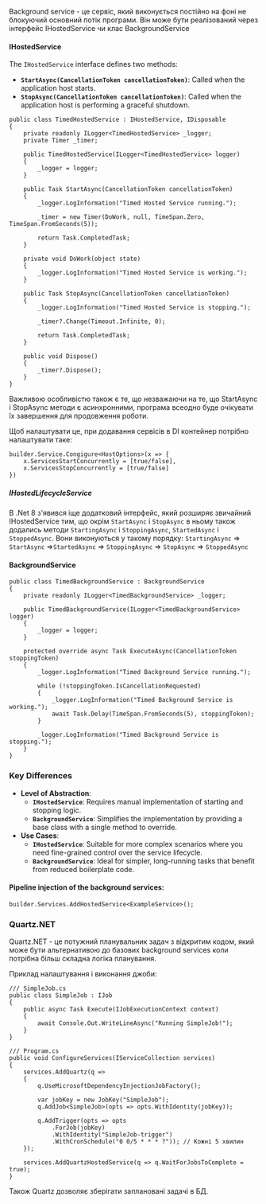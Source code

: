 Background service - це сервіс, який виконується постійно на фоні не блокуючий основний потік програми. Він може бути реалізований через інтерфейс IHostedService чи клас BackgroundService
#### IHostedService
The `IHostedService` interface defines two methods:
- **`StartAsync(CancellationToken cancellationToken)`**: Called when the application host starts.
- **`StopAsync(CancellationToken cancellationToken)`**: Called when the application host is performing a graceful shutdown.
```
public class TimedHostedService : IHostedService, IDisposable
{
    private readonly ILogger<TimedHostedService> _logger;
    private Timer _timer;

    public TimedHostedService(ILogger<TimedHostedService> logger)
    {
        _logger = logger;
    }

    public Task StartAsync(CancellationToken cancellationToken)
    {
        _logger.LogInformation("Timed Hosted Service running.");

        _timer = new Timer(DoWork, null, TimeSpan.Zero, TimeSpan.FromSeconds(5));

        return Task.CompletedTask;
    }

    private void DoWork(object state)
    {
        _logger.LogInformation("Timed Hosted Service is working.");
    }

    public Task StopAsync(CancellationToken cancellationToken)
    {
        _logger.LogInformation("Timed Hosted Service is stopping.");

        _timer?.Change(Timeout.Infinite, 0);

        return Task.CompletedTask;
    }

    public void Dispose()
    {
        _timer?.Dispose();
    }
}
```

Важливою особливістю також є те, що незважаючи на те, що StartAsync і StopAsync методи є асинхронними, програма всеодно буде очікувати їх завершення для продовження роботи. 

Щоб налаштувати це, при додавання сервісів в DI контейнер потрібно налаштувати таке:
```
builder.Service.Congigure<HostOptions>(x => {
	x.ServicesStartConcurrently = [true/false],
	x.ServicesStopConcurrently = [true/false]
})
```
##### IHostedLifecycleService

В .Net 8 з'явився іще додатковий інтерфейс, який розширяє звичайний IHostedService тим, що окрім `StartAsync` і `StopAsync` в ньому також додались методи `StartingAsync` і `StoppingAsync`, `StartedAsync` і `StoppedAsync`.  Вони виконуються у такому порядку: `StartingAsync` => `StartAsync` =>`StartedAsync` => `StoppingAsync` => `StopAsync` => `StoppedAsync`

#### BackgroundService

```
public class TimedBackgroundService : BackgroundService
{
    private readonly ILogger<TimedBackgroundService> _logger;

    public TimedBackgroundService(ILogger<TimedBackgroundService> logger)
    {
        _logger = logger;
    }

    protected override async Task ExecuteAsync(CancellationToken stoppingToken)
    {
        _logger.LogInformation("Timed Background Service running.");

        while (!stoppingToken.IsCancellationRequested)
        {
            _logger.LogInformation("Timed Background Service is working.");
            await Task.Delay(TimeSpan.FromSeconds(5), stoppingToken);
        }

        _logger.LogInformation("Timed Background Service is stopping.");
    }
}
```

### Key Differences

- **Level of Abstraction**:
    - **`IHostedService`**: Requires manual implementation of starting and stopping logic.
    - **`BackgroundService`**: Simplifies the implementation by providing a base class with a single method to override.
- **Use Cases**:
    - **`IHostedService`**: Suitable for more complex scenarios where you need fine-grained control over the service lifecycle.
    - **`BackgroundService`**: Ideal for simpler, long-running tasks that benefit from reduced boilerplate code.
#### Pipeline injection of the background services:
`builder.Services.AddHostedService<ExampleService>();`

### Quartz.NET
Quartz.NET - це потужний планувальник задач з відкритим кодом, який може бути альтернативою до базових background services коли потрібна більш складна логіка планування.

Приклад налаштування і виконання джоби:
```
/// SimpleJob.cs
public class SimpleJob : IJob
{
    public async Task Execute(IJobExecutionContext context)
    {
        await Console.Out.WriteLineAsync("Running SimpleJob!");
    }
}

/// Program.cs
public void ConfigureServices(IServiceCollection services)
{
    services.AddQuartz(q =>
    {
        q.UseMicrosoftDependencyInjectionJobFactory();
        
        var jobKey = new JobKey("SimpleJob");
        q.AddJob<SimpleJob>(opts => opts.WithIdentity(jobKey));

        q.AddTrigger(opts => opts
            .ForJob(jobKey)
            .WithIdentity("SimpleJob-trigger")
            .WithCronSchedule("0 0/5 * * * ?")); // Кожні 5 хвилин
    });

    services.AddQuartzHostedService(q => q.WaitForJobsToComplete = true);
}
```

Також Quartz дозволяє зберігати заплановані задачі в БД.